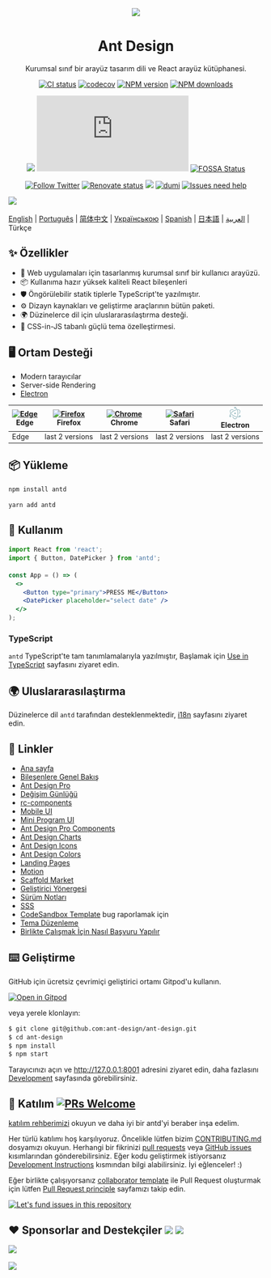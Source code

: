 <p align="center">
  <a href="https://ant.design">
    <img width="200" src="https://gw.alipayobjects.com/zos/rmsportal/KDpgvguMpGfqaHPjicRK.svg">
  </a>
</p>

<h1 align="center">Ant Design</h1>

<div align="center">

Kurumsal sınıf bir arayüz tasarım dili ve React arayüz kütüphanesi.

[![CI status][github-action-image]][github-action-url] [![codecov][codecov-image]][codecov-url] [![NPM version][npm-image]][npm-url] [![NPM downloads][download-image]][download-url]

[![][bundlephobia-image]][bundlephobia-url] [![][bundlesize-js-image]][unpkg-js-url] [![FOSSA Status][fossa-image]][fossa-url]

[![Follow Twitter][twitter-image]][twitter-url] [![Renovate status][renovate-image]][renovate-dashboard-url] [![][issues-helper-image]][issues-helper-url] [![dumi][dumi-image]][dumi-url] [![Issues need help][help-wanted-image]][help-wanted-url]

[npm-image]: http://img.shields.io/npm/v/antd.svg?style=flat-square
[npm-url]: http://npmjs.org/package/antd
[github-action-image]: https://github.com/ant-design/ant-design/workflows/%E2%9C%85%20test/badge.svg
[github-action-url]: https://github.com/ant-design/ant-design/actions?query=workflow%3A%22%E2%9C%85+test%22
[codecov-image]: https://img.shields.io/codecov/c/github/ant-design/ant-design/master.svg?style=flat-square
[codecov-url]: https://codecov.io/gh/ant-design/ant-design/branch/master
[download-image]: https://img.shields.io/npm/dm/antd.svg?style=flat-square
[download-url]: https://npmjs.org/package/antd
[fossa-image]: https://app.fossa.io/api/projects/git%2Bgithub.com%2Fant-design%2Fant-design.svg?type=shield
[fossa-url]: https://app.fossa.io/projects/git%2Bgithub.com%2Fant-design%2Fant-design?ref=badge_shield
[help-wanted-image]: https://flat.badgen.net/github/label-issues/ant-design/ant-design/help%20wanted/open
[help-wanted-url]: https://github.com/ant-design/ant-design/issues?q=is%3Aopen+is%3Aissue+label%3A%22help+wanted%22
[twitter-image]: https://img.shields.io/twitter/follow/AntDesignUI.svg?label=Ant%20Design
[twitter-url]: https://twitter.com/AntDesignUI
[bundlesize-js-image]: https://img.badgesize.io/https:/unpkg.com/antd/dist/antd.min.js?label=antd.min.js&compression=gzip&style=flat-square
[unpkg-js-url]: https://unpkg.com/browse/antd/dist/antd.min.js
[bundlephobia-image]: https://badgen.net/bundlephobia/minzip/antd?style=flat-square
[bundlephobia-url]: https://bundlephobia.com/package/antd
[issues-helper-image]: https://img.shields.io/badge/using-actions--cool-blue?style=flat-square
[issues-helper-url]: https://github.com/actions-cool
[renovate-image]: https://img.shields.io/badge/renovate-enabled-brightgreen.svg?style=flat-square
[renovate-dashboard-url]: https://github.com/ant-design/ant-design/issues/32498
[dumi-image]: https://img.shields.io/badge/docs%20by-dumi-blue?style=flat-square
[dumi-url]: https://github.com/umijs/dumi

</div>

[![](https://user-images.githubusercontent.com/507615/209472919-6f7e8561-be8c-4b0b-9976-eb3c692aa20a.png)](https://ant.design)

[English](./README.md) | [Português](./README-pt_BR.md) | [简体中文](./README-zh_CN.md) | [Українською](./README-uk_UA.md) | [Spanish](./README-sp_MX.md) | [日本語](./README-ja_JP.md) | [العربية](./README-ar_EG.md) | Türkçe

## ✨ Özellikler

- 🌈 Web uygulamaları için tasarlanmış kurumsal sınıf bir kullanıcı arayüzü.
- 📦 Kullanıma hazır yüksek kaliteli React bileşenleri
- 🛡 Öngörülebilir statik tiplerle TypeScript'te yazılmıştır.
- ⚙️ Dizayn kaynakları ve geliştirme araçlarının bütün paketi.
- 🌍 Düzinelerce dil için uluslararasılaştırma desteği.
- 🎨 CSS-in-JS tabanlı güçlü tema özelleştirmesi.

## 🖥 Ortam Desteği

- Modern tarayıcılar
- Server-side Rendering
- [Electron](https://www.electronjs.org/)

| [<img src="https://raw.githubusercontent.com/alrra/browser-logos/master/src/edge/edge_48x48.png" alt="Edge" width="24px" height="24px" />](http://godban.github.io/browsers-support-badges/)<br>Edge | [<img src="https://raw.githubusercontent.com/alrra/browser-logos/master/src/firefox/firefox_48x48.png" alt="Firefox" width="24px" height="24px" />](http://godban.github.io/browsers-support-badges/)<br>Firefox | [<img src="https://raw.githubusercontent.com/alrra/browser-logos/master/src/chrome/chrome_48x48.png" alt="Chrome" width="24px" height="24px" />](http://godban.github.io/browsers-support-badges/)<br>Chrome | [<img src="https://raw.githubusercontent.com/alrra/browser-logos/master/src/safari/safari_48x48.png" alt="Safari" width="24px" height="24px" />](http://godban.github.io/browsers-support-badges/)<br>Safari | [<img src="https://raw.githubusercontent.com/alrra/browser-logos/master/src/electron/electron_48x48.png" alt="Electron" width="24px" height="24px" />](http://godban.github.io/browsers-support-badges/)<br>Electron |
| --- | --- | --- | --- | --- |
| Edge | last 2 versions | last 2 versions | last 2 versions | last 2 versions |

## 📦 Yükleme

```bash
npm install antd
```

```bash
yarn add antd
```

## 🔨 Kullanım

```jsx
import React from 'react';
import { Button, DatePicker } from 'antd';

const App = () => (
  <>
    <Button type="primary">PRESS ME</Button>
    <DatePicker placeholder="select date" />
  </>
);
```

### TypeScript

`antd` TypeScript'te tam tanımlamalarıyla yazılmıştır, Başlamak için [Use in TypeScript](https://ant.design/docs/react/use-in-typescript) sayfasını ziyaret edin.

## 🌍 Uluslararasılaştırma

Düzinelerce dil `antd` tarafından desteklenmektedir, [i18n](https://ant.design/docs/react/i18n) sayfasını ziyaret edin.

## 🔗 Linkler

- [Ana sayfa](https://ant.design/)
- [Bileşenlere Genel Bakış](https://ant.design/components/overview)
- [Ant Design Pro](http://pro.ant.design/)
- [Değişim Günlüğü](CHANGELOG.en-US.md)
- [rc-components](http://react-component.github.io/)
- [Mobile UI](http://mobile.ant.design)
- [Mini Program UI](http://mini.ant.design)
- [Ant Design Pro Components](https://procomponents.ant.design)
- [Ant Design Charts](https://charts.ant.design)
- [Ant Design Icons](https://github.com/ant-design/ant-design-icons)
- [Ant Design Colors](https://github.com/ant-design/ant-design-colors)
- [Landing Pages](https://landing.ant.design)
- [Motion](https://motion.ant.design)
- [Scaffold Market](http://scaffold.ant.design)
- [Geliştirici Yönergesi](https://github.com/ant-design/ant-design/wiki/Development)
- [Sürüm Notları](https://github.com/ant-design/ant-design/wiki/%E8%BD%AE%E5%80%BC%E8%A7%84%E5%88%99%E5%92%8C%E7%89%88%E6%9C%AC%E5%8F%91%E5%B8%83%E6%B5%81%E7%A8%8B)
- [SSS](https://ant.design/docs/react/faq)
- [CodeSandbox Template](https://u.ant.design/codesandbox-repro) bug raporlamak için
- [Tema Düzenleme](https://ant.design/docs/react/customize-theme)
- [Birlikte Çalışmak İçin Nasıl Başvuru Yapılır](https://github.com/ant-design/ant-design/wiki/Collaborators#how-to-apply-for-being-a-collaborator)

## ⌨️ Geliştirme

GitHub için ücretsiz çevrimiçi geliştirici ortamı Gitpod'u kullanın.

[![Open in Gitpod](https://gitpod.io/button/open-in-gitpod.svg)](https://gitpod.io/#https://github.com/ant-design/ant-design)

veya yerele klonlayın:

```bash
$ git clone git@github.com:ant-design/ant-design.git
$ cd ant-design
$ npm install
$ npm start
```

Tarayıcınızı açın ve http://127.0.0.1:8001 adresini ziyaret edin, daha fazlasını [Development](https://github.com/ant-design/ant-design/wiki/Development) sayfasında görebilirsiniz.

## 🤝 Katılım [![PRs Welcome](https://img.shields.io/badge/PRs-welcome-brightgreen.svg?style=flat-square)](http://makeapullrequest.com)

[katılım rehberimizi](https://ant.design/docs/react/contributing) okuyun ve daha iyi bir antd'yi beraber inşa edelim.

Her türlü katılımı hoş karşılıyoruz. Öncelikle lütfen bizim [CONTRIBUTING.md](https://github.com/ant-design/ant-design/blob/master/.github/CONTRIBUTING.md) dosyamızı okuyun. Herhangi bir fikrinizi [pull requests](https://github.com/ant-design/ant-design/pulls) veya [GitHub issues](https://github.com/ant-design/ant-design/issues) kısımlarından gönderebilirsiniz. Eğer kodu geliştirmek istiyorsanız [Development Instructions](https://github.com/ant-design/ant-design/wiki/Development) kısmından bilgi alabilirsiniz. İyi eğlenceler! :)

Eğer birlikte çalışıyorsanız [collaborator template](https://github.com/ant-design/ant-design/compare?expand=1&template=collaborator.md) ile Pull Request oluşturmak için lütfen [Pull Request principle](https://github.com/ant-design/ant-design/wiki/PR-principle) sayfamızı takip edin.

[![Let's fund issues in this repository](https://issuehunt.io/static/embed/issuehunt-button-v1.svg)](https://issuehunt.io/repos/34526884)

## ❤️ Sponsorlar and Destekçiler [![](https://opencollective.com/ant-design/tiers/sponsors/badge.svg?label=Sponsors&color=brightgreen)](https://opencollective.com/ant-design#support) [![](https://opencollective.com/ant-design/tiers/backers/badge.svg?label=Backers&color=brightgreen)](https://opencollective.com/ant-design#support)

[![](https://opencollective.com/ant-design/tiers/sponsors.svg?avatarHeight=36)](https://opencollective.com/ant-design#support)

[![](https://opencollective.com/ant-design/tiers/backers.svg?avatarHeight=36)](https://opencollective.com/ant-design#support)
